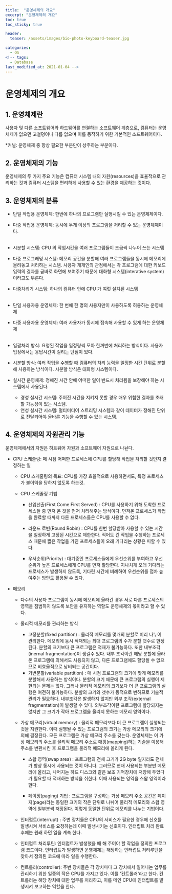 ```yaml
---
title:  "운영체제의 개요"
excerpt: "운영체제의 개요"
toc: true
toc_sticky: true

header:
  teaser: /assets/images/bio-photo-keyboard-teaser.jpg

categories:
  - OS
<!-- tags:
  - Database 
last_modified_at: 2021-01-04 -->
---
```

# 운영체제의 개요

## 1. 운영체제란

사용자 및 다른 소프트웨어와 하드웨어를 연결하는 소프트웨어 계층으로, 컴퓨터는 운영체제가 없으면 고철덩이나 다름 없으며 이를 동작하기 위한 기본적인 소프트웨어이다.

*커널: 운영체제 중 항상 필요한 부분만이 상주하는 부분이다.

## 2. 운영체제의 기능

운영체제의 두 가지 주요 기능은 컴퓨터 시스템 내의 자원(resources)을 효율적으로 관리하는 것과 컴퓨터 시스템을 편리하게 사용할 수 있는 환경을 제공하는 것이다.

## 3. 운영체제의 분류

- 단일 작업용 운영체제: 한번에 하나의 프로그램만 실행시킬 수 있는 운영체제이다.
- 다중 작업용 운영체제: 동시에 두개 이상의 프로그램을 처리할 수 있는 운영체제이다.
  <br><br>
- 시분할 시스템: CPU 의 작업시간을 여러 프로그램들이 조금씩 나누어 쓰는 시스템
- 다중 프로그래밍 시스템: 메모리 공간을 분할해 여러 프로그램들을 동시에 메모리에 올려놓고 처리하는 시스템. 사용자 개개인의 관점에서는 각 프로그램에 대한 키보드 입력의 결과를 곧바로 화면에 보여주기 때문에 대화형 시스템(interative system)이라고도 부른다.
- 다중처리기 시스템: 하나의 컴퓨터 안에 CPU 가 여럿 설치된 시스템
<br><br>

- 단일 사용자용 운영체제: 한 번에 한 명의 사용자만이 사용하도록 허용하는 운영체제
- 다중 사용자용 운영체제: 여러 사용자가 동시에 접속해 사용할 수 있게 하는 운영체제
<br><br>

- 일괄처리 방식: 요청된 작업을 일정량씩 모아 한꺼번에 처리하는 방식이다. 사용자 입장에서는 응답시간이 걸리는 단점이 있다.
- 시분할 방식: 여러 작업을 수행할 때 컴퓨터의 처리 능력을 일정한 시간 단위로 분할해 사용하는 방식이다. 시분할 방식은 대화형 시스템이다.
- 실시간 운영체제: 정해진 시간 안에 어떠한 일이 반드시 처리됨을 보장해야 하는 시스템에서 사용된다.
  - 경성 실시간 시스템: 주어진 시간을 지키지 못할 경우 매우 위험한 결과를 초래할 가능성이 있는 시스템.
  - 연성 실시간 시스템: 멀티미디어 스트리밍 시스템과 같이 데이터가 정해진 단위로 전달되어야 올바른 기능을 수행할 수 있는 시스템.

## 4. 운영체제의 자원관리 기능
운영체제에서의 자원은 하트웨어 자원과 소프트웨어 자원으로 나뉜다.

- CPU 스케줄링: 매 시점 어떠한 프로세스에 CPU를 할당해 작업을 처리할 것인지 결정하는 일
  - CPU 스케줄링의 목표: CPU를 가장 효율적으로 사용하면서도, 특정 프로세스가 불이익을 당하지 않도록 하는것.

  - CPU 스케줄링 기법
    - 선입선출(First Come First Served)
    : CPU를 사용하기 위해 도착한 프로세스들 중 먼저 온 것을 먼저 처리해주는 방식이다. 먼저온 프로세스가 작업을 완료할 때까지 다른 프로세스들은 CPU를 사용할 수 없다.
    
    - 라운드 로빈(Round Robin)
    : CPU를 한번 할당받아 사용할 수 있는 시간을 일정하게 고정된 시간으로 제한한다. 적어도 긴 작업을 수행하는 프로세스 때문에 짧은 작업을 가진 프로세스들이 오래 기다리는 상황은 피할 수 있다.
    
    - 우서순위(Priority)
    : 대기중인 프로세스들에게 우선순위를 부여하고 우선순위가 높은 프로세스에게 CPU를 먼저 할당한다. 지나치게 오래 기다리는 프로세스가 발생하지 않도록, 기다린 시간에 비례하여 우선순위를 점차 높여주는 방안도 활용될 수 있다.
    
- 메모리
  - 다수의 사용자 프로그램이 동시에 메모리에 올라간 경우 서로 다른 프로세스의 영역을 침범하지 않도록 보안을 유지하는 역할도 운영체제의 몫이라고 할 수 있다.
  - 물리적 메모리를 관리하는 방식
    - 고정분할(fixed partition)
    : 물리적 메모리를 몇개의 분할로 미리 나누어 관리한다. 메모리에 동시 적재되는 최대 프로그램의 수가 분할 갯수로 한정된다. 분할의 크기보다 큰 프로그램은 적재가 불가능하다. 또한 내부조각(inernal fragmentation)이 생길수 있다. 
    내부 조각이란 해당 분할에 올라온 프로그램에 의해서도 사용되지 않고, 다른 프로그램에도 할당될 수 없으므로 비효율적으로 낭비되는 공간이다.
    - 가변분할(variable partition)
    : 매 시점 프로그램의 크기에 맞게 메모리를 분할해서 사용하는 방식이다. 분할의 크기 때문에 큰 프로그램의 실행이 제한되는 문제는 없다. 그러나 물리적 메모리의 크기보다 더 큰 프로그램의 실행은 여전히 불가능하다. 분할의 크기와 갯수가 동적으로 변하므로
    기술적 관리가 필요하다. 내부조각은 발생하지 않지만 외부 조각(external fragmentation)이 발생할 수 있다. 외부조각이란 프로그램에 할당되지는 않지만 그 크기가 작아 프로그램을 올리지 못하는 메모리 영역이다.
    
  - 가상 메모리(virtual memory)
    : 물리적 메모리보다 더 큰 프로그램이 실행되는 것을 지원한다. 이때 실행될 수 있는 프로그램의 크기는 가상 메모리의 크기에 의해 결정된다. 모든 프로그램은 가상 메모리 주소를 갖는다. 운영체제는 이 가상 메모리의
    주소를 물리적 메모리 주소로 매핑(mapping)하는 기술을 이용해 주소를 변환시킨 후 프로그램을 물리적 메모리에 올리게 된다.
    
    - 스왑 영역(swap area)
    : 프로그램의 전체 크기가 2G byte 일지라도 전체가 항상 동시에 사용되는 것이 아니다. 그러므로 현재 사용되는 부분만 메모리에 올리고, 나머지는 하드 디스크와 같은 보조 기억장치에 저장해 두었다가 필요할 때 적재하는 방식을 취한다.
    이때 사용되는 영역을 스왑 영역이라 한다.
    
    - 페이징(paging) 기법
    : 프로그램을 구성하는 가상 메모리 주소 공간은 페이지(page)라는 동일한 크기의 작은 단위로 나뉘어 물리적 메모리와 스왑 영역에 일부분씩 저장된다. 이렇게 동일한 단위로 메모리를 나누는 기법이다.
  
  - 인터럽트(interrupt) : 주변 장치들은 CPU의 서비스가 필요한 경우에 신호를 발생시켜 서비스를 요청하는데 이때 발생시키는 신호이다. 인터럽트 처리 완료 후에는 원래 하던 일을 계속 한다.

  - 인터럽트 처리루틴: 인터럽트가 발생했을 때 해 주어야 할 작업을 정의한 프로그램 코드이다. 인터럽트가 발생하면 운영체제는 해당하는 인터럽트 처리루틴을 찾아서 정의된 코드에 따라 일을 수행한다.

  - 컨트롤러(controller): 주변 장치들은 각 장치마다 그 장치에서 일어나는 업무를 관리하기 위한 일종의 작은 CPU를 가지고 있다. 이를 '컨트롤러'라고 한다. 컨트롤러는 해당 장치에 대한 업무를 처리하고, 이를 메인 CPU에 인터럽트를 발생시켜 보고하는 역할을 한다.



































